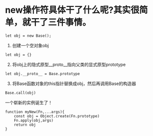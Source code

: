 # new操作符具体干了什么呢?其实很简单，就干了三件事情。
```
let obj = new Base();
```
1. 创建一个空对象obj
```
let obj = {}
```
2. 将obj上的隐式原型__proto__指向父类的显式原型prototype
```
let obj.__proto__ = Base.prototype
```
3. 将Base函数对象的this指针替换成obj，然后再调用Base的构造器
```
Base.call(obj)
```
一个崭新的实例诞生了！
```
function myNew(Fn,...args){
    const obj = Object.create(Fn.prototype)
    Fn.apply(obj,args)
    return obj
}
```

